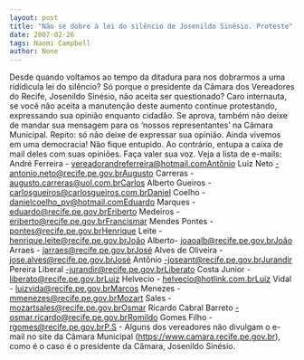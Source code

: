 ```yaml
---
layout: post
title: "Não se dobre à lei do silêncio de Josenildo Sinésio. Proteste"
date: 2007-02-26
tags: Naomi Campbell
author: None
---
```

Desde quando voltamos ao tempo da ditadura para nos dobrarmos a uma ridídicula lei do silêncio?
Só porque o presidente da Câmara dos Vereadores do Recife, Josenildo Sinésio, não aceita ser questionado?
Caro internauta, se você não aceita a manutenção deste aumento continue protestando, expressando sua opinião enquanto cidadão. Se aprova, também não deixe de mandar sua mensagem para os ‘nossos representantes’ na Câmara Municipal.
Repito: só não deixe de expressar sua opinião. Ainda vivemos em uma democracia!
Não fique entupido. Ao contrário, entupa a caixa de mail deles com suas opiniões. Faça valer sua voz.
Veja a lista de e-mails: André Ferreira - vereadorandreferreira@hotmail.comAntônio Luiz Neto -antonio.neto@recife.pe.gov.brAugusto Carreras - augusto.carreras@uol.com.brCarlos Alberto Gueiros - carlosgueiros@carlosgueiros.com.brDaniel Coelho - danielcoelho_pv@hotmail.comEduardo Marques - eduardo@recife.pe.gov.brEriberto Medeiros - eriberto@recife.pe.gov.brFrancismar Mendes Pontes - pontes@recife.pe.gov.brHenrique Leite - henrique.leite@recife.pe.gov.brJoão Alberto- joaoalb@recife.pe.gov.brJoão Arraes - jarraes@recife.pe.gov.brJosé Alves de Oliveira - jose.alves@recife.pe.gov.brJosé Antônio -joseant@recife.pe.gov.brJurandir Pereira Liberal -jurandir@recife.pe.gov.brLiberato Costa Junior - liberato@recife.pe.gov.brLuiz Helvecio - helvecio@hotlink.com.brLuiz Vidal - luizvida@recife.pe.gov.brMarcos Menezes - mmenezes@recife.pe.gov.brMozart Sales - mozartsales@recife.pe.gov.brOsmar Ricardo Cabral Barreto -osmar.ricardo@recife.pe.gov.brRomildo Gomes Filho - rgomes@recife.pe.gov.brP.S - Alguns dos vereadores não divulgam o e-mail no site da Câmara Municipal (https://www.camara.recife.pe.gov.br), como é o caso é o presidente da Câmara, Josenildo Sinésio. 